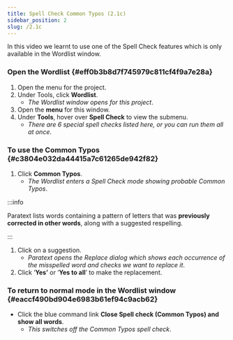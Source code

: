 ```yaml
---
title: Spell Check Common Typos (2.1c)
sidebar_position: 2
slug: /2.1c
---
```




In this video we learnt to use one of the Spell Check features which is only available in the Wordlist window.


### Open the Wordlist[](https://manual.paratext.org/Video-summaries/Stage-2/2.1-Spell-check-wordlist/2.1c#open-the-wordlist) {#eff0b3b8d7f745979c811cf4f9a7e28a}

1. Open the menu for the project.
1. Under Tools, click **Wordlist**.
	- _The Wordlist window opens for this project_.
1. Open the **menu** for this window.
1. Under **Tools**, hover over **Spell Check** to view the submenu.
	- _There are 6 special spell checks listed here, or you can run them all at once_.

### To use the Common Typos[](https://manual.paratext.org/Video-summaries/Stage-2/2.1-Spell-check-wordlist/2.1c#to-use-the-common-typos) {#c3804e032da44415a7c61265de942f82}

1. Click **Common Typos**.
	- _The Wordlist enters a Spell Check mode showing probable Common Typos_.

:::info

Paratext lists words containing a pattern of letters that was **previously corrected in other words**, along with a suggested respelling.

:::



1. Click on a suggestion.
	- _Paratext opens the Replace dialog which shows each occurrence of the misspelled word and checks we want to replace it_.
1. Click ‘**Yes’** or ‘**Yes to all**’ to make the replacement.

### To return to normal mode in the Wordlist window[](https://manual.paratext.org/Video-summaries/Stage-2/2.1-Spell-check-wordlist/2.1c#to-return-to-normal-mode-in-the-wordlist-window) {#eaccf490bd904e6983b61ef94c9acb62}

- Click the blue command link **Close Spell check (Common Typos) and show all words**.
	- _This switches off the Common Typos spell check_.
